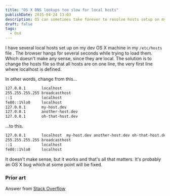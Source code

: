 ```yaml
---
title: "OS X DNS lookups too slow for local hosts"
publishDate: 2015-04-24 13:03
description: OS can sometimes take forever to resolve hosts setup on my local machine. Here is how I solved it.
draft: false
tags:
  - OsX
---
```


I have several local hosts set up on my dev OS X machine in my `/etc/hosts` file . The browser hangs for several seconds while trying to load them. Which doesn't make any sense, since they are local. The solution is to change the hosts file so that all hosts are on one line, the very first line where localhost is defined.

In other words, change from this...

```bash
127.0.0.1       localhost
255.255.255.255 broadcasthost
::1             localhost
fe80::1%lo0     localhost
127.0.0.1       my-host.dev
127.0.0.1       another-host.dev
127.0.0.1       oh-that-host.dev
```

...to this.

```bash
127.0.0.1       localhost  my-host.dev another-host.dev oh-that-host.dev
255.255.255.255 broadcasthost
::1             localhost
fe80::1%lo0     localhost
```

It doesn't make sense, but it works and that's all that matters. It's probably an OS X bug which at some point will be fixed.

### Prior art

Answer from [Stack Overflow](http://stackoverflow.com/questions/10064581/how-can-i-eliminate-slow-resolving-loading-of-localhost-virtualhost-a-2-3-secon)
